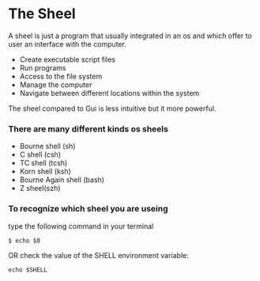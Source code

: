 # The Sheel

A sheel is just a program that usually integrated in an os
and which offer to user an interface with the computer.

* Create executable script files
* Run programs 
* Access to the file system 
* Manage the computer
* Navigate between different locations within the system

The sheel compared to Gui is less intuitive but it more powerful.

### There are many different kinds os sheels 
* Bourne shell (sh)
* C shell (csh)
* TC shell (tcsh)
* Korn shell (ksh)
* Bourne Again shell (bash)
* Z sheel(szh)

### To recognize which sheel you are useing
type the following command in your terminal

``` 
$ echo $0
```
OR check the value of the SHELL environment variable:
``` 
echo $SHELL
```
